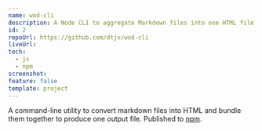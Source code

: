 ```yaml
---
name: wod-cli
description: A Node CLI to aggregate Markdown files into one HTML file.
id: 2
repoUrl: https://github.com/dtjv/wod-cli
liveUrl:
tech:
  - js
  - npm
screenshot:
feature: false
template: project
---
```


<!-- intro -->

A command-line utility to convert markdown files into HTML and bundle them
together to produce one output file. Published to
[npm](https://www.npmjs.com/package/@dtjv/wod-cli).

<!-- intro -->
